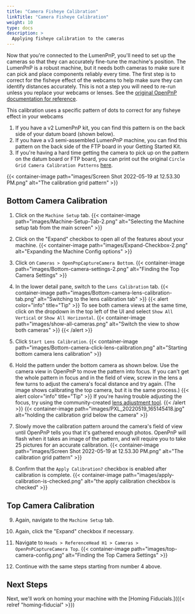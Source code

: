 ```yaml
---
title: "Camera Fisheye Calibration"
linkTitle: "Camera Fisheye Calibration"
weight: 10
type: docs
description: >
  Applying fisheye calibration to the cameras
---
```


Now that you're connected to the LumenPnP, you'll need to set up the cameras so that they can accurately fine-tune the machine's position. The LumenPnP is a robust machine, but it needs both cameras to make sure it can pick and place components reliably every time. The first step is to correct for the fisheye effect of the webcams to help make sure they can identify distances accurately. This is not a step you will need to re-run unless you replace your webcams or lenses. See the [original OpenPnP documentation for reference](https://github.com/openpnp/openpnp/wiki/Camera-Lens-Calibration).

This calibration uses a specific pattern of dots to correct for any fisheye effect in your webcams

1. If you have a v2 LumenPnP kit, you can find this pattern is on the back side of your datum board (shown below).
2. If you have a v3 semi-assembled LumenPnP machine, you can find this pattern on the back side of the FTP board in your Getting Started Kit.
3. If you're having a hard time getting the camera to pick up on the pattern on the datum board or FTP board, you can print out the original `Circle Grid Camera Calibration Patterns` [here](https://nerian.com/support/calibration-patterns/).

{{< container-image path="images/Screen Shot 2022-05-19 at 12.53.30 PM.png" alt="The calibration grid pattern" >}}

## Bottom Camera Calibration

1. Click on the `Machine Setup` tab.
  {{< container-image path="images/Machine-Setup-Tab-2.png" alt="Selecting the Machine setup tab from the main screen" >}}

2. Click on the "Expand" checkbox to open all of the features about your machine.
  {{< container-image path="images/Expand-Checkbox-2.png" alt="Expanding the Machine Config options" >}}

3. Click on `Cameras > OpenPnpCaptureCamera Bottom`.
  {{< container-image path="images/Bottom-camera-settings-2.png" alt="Finding the Top Camera Settings" >}}

4. In the lower detail pane, switch to the `Lens Calibration` tab.
  {{< container-image path="images/Bottom-camera-lens-calibration-tab.png" alt="Switching to the lens calibration tab" >}}
  {{< alert color="info" title="Tip" >}}
  To see both camera views at the same time, click on the dropdown in the top left of the UI and select `Show All Vertical` or `Show All Horizontal`.
  {{< container-image path="images/show-all-cameras.png" alt="Switch the view to show both cameras" >}}
  {{< /alert >}}

5. Click `Start Lens Calibration`.
  {{< container-image path="images/Bottom-camera-click-lens-calibration.png" alt="Starting bottom camera lens calibration" >}}

6. Hold the pattern under the bottom camera as shown below. Use the camera view in OpenPnP to move the pattern into focus. If you can't get the whole pattern in focus and in the field of view, screw in the lens a few turns to adjust the camera's focal distance and try again. (The image shows calibrating the top camera, but it is the same process.)
  {{< alert color="info" title="Tip" >}}
  If you're having trouble adjusting the focus, try using the community-created [lens adjustment tool](https://www.printables.com/model/208453-lumen-pnp-lens-adjustment-tool).
  {{< /alert >}}
  {{< container-image path="images/PXL_20220519_165145418.jpg" alt="holding the calibration grid below the camera" >}}

7. Slowly move the calibration pattern around the camera's field of view until OpenPnP tells you that it's gathered enough photos. OpenPnP will flash when it takes an image of the pattern, and will require you to take 25 pictures for an accurate calibration.
  {{< container-image path="images/Screen Shot 2022-05-19 at 12.53.30 PM.png" alt="The calibration grid pattern" >}}

8. Confirm that the `Apply Calibration?` checkbox is enabled after calibration is complete.
  {{< container-image path="images/apply-calibration-is-checked.png" alt="the apply calibration checkbox is checked" >}}

## Top Camera Calibration

9. Again, navigate to the `Machine Setup` tab.

10. Again, click the "Expand" checkbox if necessary.

11. Navigate to `Heads > ReferenceHead H1 > Cameras > OpenPnPCaptureCamera Top`.
  {{< container-image path="images/top-camera-config.png" alt="Finding the Top Camera Settings" >}}

12. Continue with the same steps starting from number 4 above.

## Next Steps

Next, we'll work on homing your machine with the [Homing Fiducials.]({{< relref "homing-fiducial" >}})
